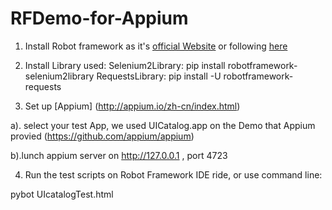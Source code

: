 RFDemo-for-Appium
=================
1. Install Robot framework as it's [official Website](http://robotframework.org/)  or following [here](http://www.cnblogs.com/GGHHLL/archive/2013/06/07/3123604.html)

2. Install Library used:
   Selenium2Library: pip install robotframework-selenium2library
   RequestsLibrary: pip install -U robotframework-requests

3. Set up [Appium] (http://appium.io/zh-cn/index.html)

  a). select your test App, we used UICatalog.app on the Demo that Appium provied (https://github.com/appium/appium)

  b).lunch appium server on http://127.0.0.1 , port 4723


4. Run the test scripts on Robot Framework IDE ride, or use command line:

  pybot UIcatalogTest.html
